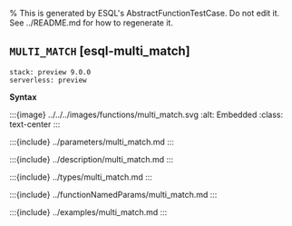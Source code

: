 % This is generated by ESQL's AbstractFunctionTestCase. Do not edit it. See ../README.md for how to regenerate it.

## `MULTI_MATCH` [esql-multi_match]
```{applies_to}
stack: preview 9.0.0
serverless: preview
```

**Syntax**

:::{image} ../../../images/functions/multi_match.svg
:alt: Embedded
:class: text-center
:::


:::{include} ../parameters/multi_match.md
:::

:::{include} ../description/multi_match.md
:::

:::{include} ../types/multi_match.md
:::

:::{include} ../functionNamedParams/multi_match.md
:::

:::{include} ../examples/multi_match.md
:::
